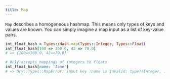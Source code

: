 ```yaml
---
title: Map
---
```


`Map` describes a homogeneous hashmap. This means only types of keys and values are known. You can simply imagine a map input as a list of key-value pairs.

```ruby
int_float_hash = Types::Hash.map(Types::Integer, Types::Float)
int_float_hash[100 => 300.0, 42 => 70.0]
# => {100=>300.0, 42=>70.0}

# Only accepts mappings of integers to floats
int_float_hash[name: 'Jane']
# => Dry::Types::MapError: input key :name is invalid: type?(Integer, :name)
```
